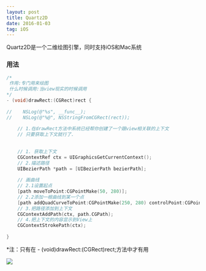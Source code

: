 ```yaml
---
layout: post
title: Quartz2D
date: 2016-01-03 
tag: iOS
---
```


Quartz2D是一个二维绘图引擎，同时支持iOS和Mac系统

### 用法

```objective-c
/*
 作用:专门用来绘图
 什么时候调用:当view现实的时候调用
*/
- (void)drawRect:(CGRect)rect {
     
//    NSLog(@"%s", __func__);
//    NSLog(@"%@", NSStringFromCGRect(rect));
     
    // 1.在drawRect方法中系统已经帮你创建了一个跟view相关联的上下文
    // 只要获取上下文就行了.
     
     
    // 1. 获取上下文
    CGContextRef ctx = UIGraphicsGetCurrentContext();
    // 2.描述路径
    UIBezierPath *path = [UIBezierPath bezierPath];
     
    // 画曲线
    // 2.1设置起点
    [path moveToPoint:CGPointMake(50, 280)];
    // 2.2添加一根曲线到某一个点
    [path addQuadCurveToPoint:CGPointMake(250, 280) controlPoint:CGPointMake(50, 50)];
    // 3.把路径添加到上下文
    CGContextAddPath(ctx, path.CGPath);
    // 4.把上下文的内容显示到View上
    CGContextStrokePath(ctx);
 
}
```

*注：只有在 - (void)drawRect:(CGRect)rect;方法中才有用

![](https://ws2.sinaimg.cn/large/006tNc79ly1fz9ghywkv9j3087088mx5.jpg)